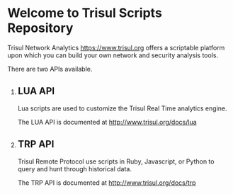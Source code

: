 Welcome to Trisul Scripts Repository
====================================

Trisul Network Analytics https://www.trisul.org offers a scriptable platform upon which you can build your own network and security analysis tools. 

There are two APIs available.


1. LUA API 
   -----------

   Lua scripts are used to customize the Trisul Real Time analytics engine. 

   The LUA API is documented  at http://www.trisul.org/docs/lua 


2. TRP API 
   -----------

   Trisul Remote Protocol use scripts in Ruby, Javascript, or Python to query and hunt through historical data. 

   The TRP API is documented  at http://www.trisul.org/docs/trp 


